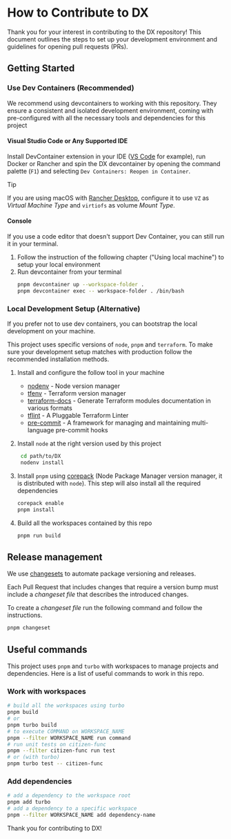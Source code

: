 # How to Contribute to DX

Thank you for your interest in contributing to the DX repository! This document outlines the steps to set up your development environment and guidelines for opening pull requests (PRs).

## Getting Started

### Use Dev Containers (Recommended)

We recommend using devcontainers to working with this repository. They ensure a consistent and isolated development environment, coming with pre-configured with all the necessary tools and dependencies for this project

#### Visual Studio Code or Any Supported IDE

Install DevContainer extension in your IDE ([VS Code](https://marketplace.visualstudio.com/items?itemName=ms-vscode-remote.remote-containers) for example), run Docker or Rancher and spin the DX devcontainer by opening the command palette (`F1`) and selecting `Dev Containers: Reopen in Container`.

> [!TIP]
> If you are using macOS with [Rancher Desktop](https://rancherdesktop.io/), configure it to use `VZ` as _Virtual Machine Type_ and `virtiofs` as volume _Mount Type_.

#### Console

If you use a code editor that doesn't support Dev Container, you can still run it in your terminal.

1. Follow the instruction of the following chapter ("Using local machine") to setup your local environment
2. Run devcontainer from your terminal
   ```bash
   pnpm devcontainer up --workspace-folder .
   pnpm devcontainer exec -- workspace-folder . /bin/bash
   ```

### Local Development Setup (Alternative)

If you prefer not to use dev containers, you can bootstrap the local development on your machine.

This project uses specific versions of `node`, `pnpm` and `terraform`. To make sure your development setup matches with production follow the recommended installation methods.
1. Install and configure the follow tool in your machine

   - [nodenv](https://github.com/nodenv/nodenv) - Node version manager
   - [tfenv](https://github.com/tfutils/tfenv) - Terraform version manager
   - [terraform-docs](https://terraform-docs.io/user-guide/installation/) - Generate Terraform modules documentation in various formats
   - [tflint](https://github.com/terraform-linters/tflint) - A Pluggable Terraform Linter
   - [pre-commit](https://pre-commit.com/) - A framework for managing and maintaining multi-language pre-commit hooks

2. Install `node` at the right version used by this project

   ```bash
    cd path/to/DX
    nodenv install
   ```

3. Install `pnpm` using [corepack](https://nodejs.org/api/corepack.html) (Node Package Manager version manager, it is distributed with `node`). This step will also install all the required dependencies

   ```bash
   corepack enable
   pnpm install
   ```

4. Build all the workspaces contained by this repo
   ```bash
   pnpm run build
   ```

## Release management

We use [changesets](https://github.com/changesets/changesets) to automate package versioning and releases.

Each Pull Request that includes changes that require a version bump must include a _changeset file_ that describes the introduced changes.

To create a _changeset file_ run the following command and follow the instructions.

```bash
pnpm changeset
```

## Useful commands

This project uses `pnpm` and `turbo` with workspaces to manage projects and dependencies. Here is a list of useful commands to work in this repo.

### Work with workspaces

```bash
# build all the workspaces using turbo
pnpm build
# or
pnpm turbo build
# to execute COMMAND on WORKSPACE_NAME
pnpm --filter WORKSPACE_NAME run command
# run unit tests on citizen-func
pnpm --filter citizen-func run test
# or (with turbo)
pnpm turbo test -- citizen-func
```

### Add dependencies

```bash
# add a dependency to the workspace root
pnpm add turbo
# add a dependency to a specific workspace
pnpm --filter WORKSPACE_NAME add dependency-name
```

Thank you for contributing to DX!
